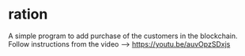 # ration
A simple program to add purchase of the customers in the blockchain.
Follow instructions from the video --> https://youtu.be/auvOpzSDxjs
